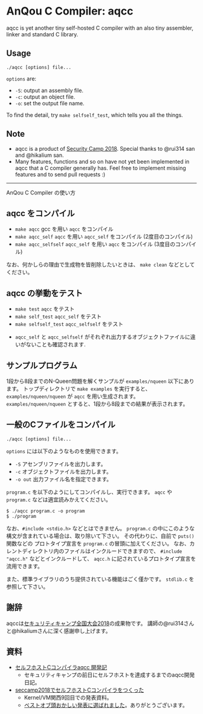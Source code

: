 # AnQou C Compiler: aqcc

aqcc is yet another tiny self-hosted C compiler with an also tiny assembler,
linker and standard C library.

## Usage

`./aqcc [options] file...`

`options` are:

- `-S`: output an assembly file.
- `-c`: output an object file.
- `-o`: set the output file name.

To find the detail, try `make selfself_test`, which tells you all the things.

## Note

- aqcc is a product of [Security Camp 2018](https://www.ipa.go.jp/jinzai/camp/2018/zenkoku2018_index.html).
Special thanks to @rui314 san and @hikalium san.
- Many features, functions and so on have not yet been implemented in aqcc
that a C compiler generally has.
Feel free to implement missing features and to send pull requests :)


---------

AnQou C Compiler の使い方

## aqcc をコンパイル

* `make aqcc` gcc を用い `aqcc` をコンパイル
* `make aqcc_self` `aqcc` を用い `aqcc_self` をコンパイル (2度目のコンパイル)
* `make aqcc_selfself` `aqcc_self` を用い `aqcc` をコンパイル (3度目のコンパイル)

なお、何かしらの理由で生成物を皆削除したいときは、 `make clean` などとしてください。

## aqcc の挙動をテスト

* `make test` `aqcc` をテスト
* `make self_test` `aqcc_self` をテスト
* `make selfself_test` `aqcc_selfself` をテスト
- `aqcc_self` と `aqcc_selfself` がそれぞれ出力するオブジェクトファイルに違いがないことも確認されます.

## サンプルプログラム

1段から8段までのN-Queen問題を解くサンプルが `examples/nqueen` 以下にあります。
トップディレクトリで `make examples` を実行すると、 `examples/nqueen/nqueen` が `aqcc` を用い生成されます。
`examples/nqueen/nqueen` とすると、1段から8段までの結果が表示されます。

## 一般のCファイルをコンパイル

`./aqcc [options] file...`

`options` には以下のようなものを使用できます。

- `-S`
    アセンブリファイルを出力します。
- `-c`
    オブジェクトファイルを出力します。
- `-o out`
    出力ファイル名を指定できます。

`program.c` を以下のようにしてコンパイルし、実行できます。
`aqcc` や `program.c` などは適宜読みかえてください。

```
$ ./aqcc program.c -o program
$ ./program
```

なお、`#include <stdio.h>` などとはできません。
`program.c` の中にこのような構文が含まれている場合は、取り除いて下さい。
その代わりに、自前で `puts()` 関数などの プロトタイプ宣言を `program.c` の冒頭に加えてください。
なお、カレントディレクトリ内のファイルはインクルードできますので、 `#include "aqcc.h"` などとインクルードして、
`aqcc.h` に記されているプロトタイプ宣言を流用できます。

また、標準ライブラリのうち提供されている機能はごく僅かです。
`stdlib.c` を参照して下さい。

## 謝辞

aqccは[セキュリティキャンプ全国大会2018](https://www.ipa.go.jp/jinzai/camp/2018/zenkoku2018_index.html)の成果物です。
講師の@rui314さんと@hikaliumさんに深く感謝申し上げます。

## 資料

- [セルフホストCコンパイラaqcc 開発記](https://anqou.net/poc/2018/08/21/post-1853/)
    - セキュリティキャンプの前日にセルフホストを達成するまでのaqcc開発日記。
- [ seccamp2018でセルフホストCコンパイラをつくった](https://speakerdeck.com/anqou/seccamp2018deseruhuhosutockonpairawotukututa)
    - Kernel/VM関西9回目での発表資料。
    - [ベストオブ頭おかしい発表に選ばれました](https://twitter.com/kernelvm/status/1044153390060625920)。ありがとうございます。

